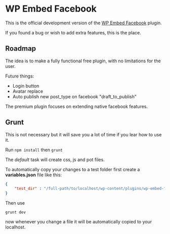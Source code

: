 # WP Embed Facebook #

This is the official development version of the [WP Embed Facebook](https://wordpress.org/plugins/wp-embed-facebook/) plugin.

If you found a bug  or wish to add extra features, this is the place.

## Roadmap ##



The idea is to make a fully functional free plugin, with no limitations for the user.

Future things:

- Login button 
- Avatar replace
- Auto publish new post_type on facebook "draft_to_publish"

The premium plugin focuses on extending native facebook features.

## Grunt ##

This is not necessary but it will save you a lot of time if you lear how to use it.

Run `npm install` then `grunt`

The *default* task will create css, js and pot files.

To automatically copy your changes to a test folder first create a **variables.json** file like this:

``````json
{
    "test_dir" : "/full-path/to/localhost/wp-content/plugins/wp-embed-facebook/"
}
``````

Then use 

`grunt dev` 

now whenever you change a file it will be automatically copied to your localhost.

